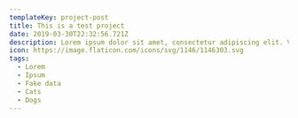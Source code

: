 ```yaml
---
templateKey: project-post
title: This is a test project
date: 2019-03-30T22:32:56.721Z
description: Lorem ipsum dolor sit amet, consectetur adipiscing elit. Vivamus ac purus non sem efficitur dictum. Curabitur a erat efficitur nunc scelerisque dapibus vitae sed ligula.
icon: https://image.flaticon.com/icons/svg/1146/1146303.svg
tags:
  - Lorem
  - Ipsum
  - Fake data
  - Cats
  - Dogs
---
```

